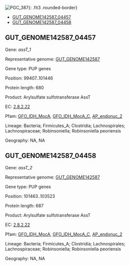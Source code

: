 ![PGC_387](../static/images/Clusters_figure/PGC_387.jpg){: .fit3 .rounded-border}

<ul id="myTab" class="nav nav-tabs">
  <li class="active">
        <a href="#tab1" data-toggle="tab">GUT_GENOME142587_04457</a>
  </li>
<li><a href="#tab2" data-toggle="tab">GUT_GENOME142587_04458</a></li>
</ul>

<div id="myTabContent" class="tab-content">
  <div class="tab-pane fade in active" id="tab1">

<h2 id="GUT_GENOME142587_04457">GUT_GENOME142587_04457</h2>
<p>Gene: <em>assT_1</em>
<p>Representative genome: <a href="https://www.ebi.ac.uk/metagenomics/genomes/MGYG-HGUT-02403">GUT_GENOME142587</a></p>
<p>Gene type: PUP genes</p>
<p>Position: 99407..101446</p>
<p>Protein length: 680</p>
<p>Product: Arylsulfate sulfotransferase AssT</p>
<p>EC: <a href="https://www.brenda-enzymes.org/enzyme.php?ecno=2.8.2.22">2.8.2.22</a></p>
<p>Pfam: <a href="http://pfam.xfam.org/family/GFO_IDH_MocA">GFO_IDH_MocA</a>, <a href="http://pfam.xfam.org/family/GFO_IDH_MocA_C">GFO_IDH_MocA_C</a>, <a href="http://pfam.xfam.org/family/AP_endonuc_2">AP_endonuc_2</a></p>
<p>Lineage: Bacteria; Firmicutes_A; Clostridia; Lachnospirales; Lachnospiraceae; Robinsoniella; Robinsoniella peoriensis</p>
<p>Geography: NA, NA</p>
  </div>

  <div class="tab-pane fade" id="tab2">

<h2 id="GUT_GENOME142587_04458">GUT_GENOME142587_04458</h2>
<p>Gene: <em>assT_2</em></p>
<p>Representative genome: <a href="https://www.ebi.ac.uk/metagenomics/genomes/MGYG-HGUT-02403">GUT_GENOME142587</a></p>
<p>Gene type: PUP genes</p>
<p>Position: 101463..103523</p>
<p>Protein length: 687</p>
<p>Product: Arylsulfate sulfotransferase AssT</p>
<p>EC: <a href="https://www.brenda-enzymes.org/enzyme.php?ecno=2.8.2.22">2.8.2.22</a></p>
<p>Pfam: <a href="http://pfam.xfam.org/family/GFO_IDH_MocA">GFO_IDH_MocA</a>, <a href="http://pfam.xfam.org/family/GFO_IDH_MocA_C">GFO_IDH_MocA_C</a>, <a href="http://pfam.xfam.org/family/AP_endonuc_2">AP_endonuc_2</a></p>
<p>Lineage: Bacteria; Firmicutes_A; Clostridia; Lachnospirales; Lachnospiraceae; Robinsoniella; Robinsoniella peoriensis</p>
<p>Geography: NA, NA</p>

  </div>
</div>
